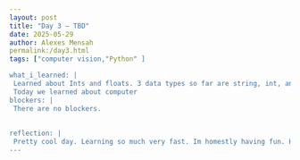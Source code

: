 ```yaml
---
layout: post
title: "Day 3 – TBD"
date: 2025-05-29
author: Alexes Mensah
permalink:/day3.html
tags: ["computer vision,"Python" ]

what_i_learned: |
 Learned about Ints and floats. 3 data types so far are string, int, and float. 
 Today we learned about computer 
blockers: |
 There are no blockers.
  
  
reflection: | 
 Pretty cool day. Learning so much very fast. Im homestly having fun. Hope this continues.
---
```

